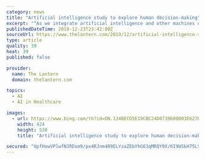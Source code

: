 ```yaml
---
category: news
title: "Artificial intelligence study to explore human decision-making"
excerpt: "“As we integrate artificial intelligence and other machines or automation ... As a lot of the interest around AI comes from sensitive and confidential circumstances in health care, military and government spheres, the lab had to create a setting both ..."
publishedDateTime: 2019-12-23T23:42:00Z
sourceUrl: https://www.thelantern.com/2019/12/artificial-intelligence-study-to-explore-human-decision-making/
type: article
quality: 39
heat: 39
published: false

provider:
  name: The Lantern
  domain: thelantern.com

topics:
  - AI
  - AI in Healthcare

images:
  - url: https://www.bing.com/th?id=ON.134BECD5E19CBC24D0739600003E627B
    width: 424
    height: 530
    title: "Artificial intelligence study to explore human decision-making"

secured: "UpfHowVPlwfNJRDsm9/px4RJnm4R9ELYzaZEbYhG63qMRQY9X/6I9USkH75L9LnUdwNno6kJZ2OtD+eh1xfuya1U0VEl4/XHUTECOyaTshyv3GGpv0QUYuOR4Vxv6WpbS7o+v4yn6uTuxtLjGgnkkMAo1cmoPSIp+HmcUWFWm5kuI8POdZMvT/3/QcqMc3lPMw70iWxrJiVuNADjIrdWyGYB2Gtu9sXfjJp1BhbSvLAIIph67/eZBOcAEdCCBSVTVNOclDy8bJ+2XBCj5UhecA==;6Pt9TzMRllpr+f8+p9us9Q=="
---
```


